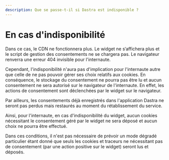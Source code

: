```yaml
---
description: Que se passe-t-il si Dastra est indisponible ?
---
```


# En cas d'indisponibilité

Dans ce cas, le CDN ne fonctionnera plus. Le widget ne s‘affichera plus et le script de gestion des consentements ne se chargera pas. Le navigateur renverra une erreur 404 invisible pour l'internaute.&#x20;

Cependant, l'indisponibilité n'aura pas d'implication pour l'internaute autre que celle de ne pas pouvoir gérer ses choix relatifs aux cookies. En conséquence, le stockage du consentement ne pourra pas être lu et aucun consentement ne sera autorisé sur le navigateur de l'internaute. En effet, les actions de consentement sont déclenchées par le widget sur le navigateur.&#x20;

Par ailleurs, les consentements déjà enregistrés dans l'application Dastra ne seront pas perdus mais restaurés au moment du rétablissement du service.

Ainsi, pour l'internaute, en cas d'indisponibilité du widget, aucun cookies nécessitant le consentement géré par le widget ne sera déposé et aucun choix ne pourra être effectué.

Dans ces conditions, il n'est pas nécessaire de prévoir un mode dégradé particulier étant donné que seuls les cookies et traceurs ne nécessitant pas de consentement (par une action positive sur le widget) seront lus et déposés.
